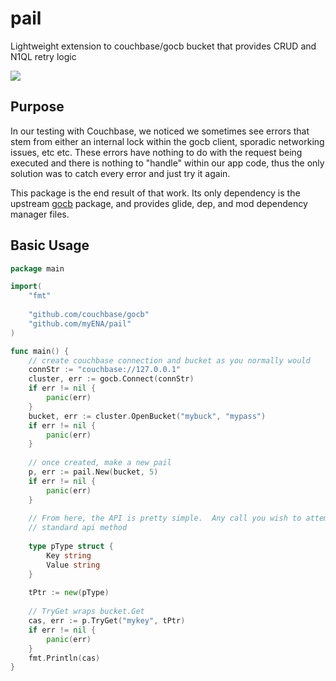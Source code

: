 # pail
Lightweight extension to couchbase/gocb bucket that provides CRUD and N1QL retry logic

[![](https://img.shields.io/badge/godoc-reference-5272B4.svg?style=flat-square)](https://godoc.org/github.com/myENA/pail)

## Purpose
In our testing with Couchbase, we noticed we sometimes see errors that stem from either an internal lock within the
gocb client, sporadic networking issues, etc etc.  These errors have nothing to do with the request being executed and
there is nothing to "handle" within our app code, thus the only solution was to catch every error and just try it again.

This package is the end result of that work.  Its only dependency is the upstream 
[gocb](https://github.com/couchbase/gocb) package, and provides glide, dep, and mod dependency manager files.

## Basic Usage

```go
package main

import(
	"fmt"
	
    "github.com/couchbase/gocb"
    "github.com/myENA/pail"
)

func main() {
	// create couchbase connection and bucket as you normally would
	connStr := "couchbase://127.0.0.1"
    cluster, err := gocb.Connect(connStr)
    if err != nil {
    	panic(err)
    }
    bucket, err := cluster.OpenBucket("mybuck", "mypass")
    if err != nil {
    	panic(err)
    }
    
    // once created, make a new pail 
    p, err := pail.New(bucket, 5)
    if err != nil {
    	panic(err)
    }
    
    // From here, the API is pretty simple.  Any call you wish to attempt retries on, execute the "TryX" version of the
    // standard api method
    
    type pType struct {
    	Key string
    	Value string
    }
    
    tPtr := new(pType)
    
    // TryGet wraps bucket.Get
    cas, err := p.TryGet("mykey", tPtr)
    if err != nil {
    	panic(err)
    }
    fmt.Println(cas)
}

```